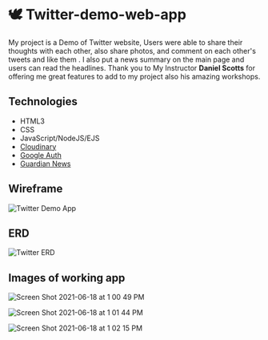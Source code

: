 # 🕊 Twitter-demo-web-app

My project is a Demo of Twitter website, Users were able to share their thoughts with each other, also share photos, and comment on each other's tweets and like them . I also put a news summary on the main page and users can read the headlines.
Thank you to My Instructor <strong>Daniel Scotts</strong> for offering me great features to add to my project also his amazing workshops.

## Technologies
- HTML3
- CSS
- JavaScript/NodeJS/EJS
- [Cloudinary](https://cloudinary.com/home-6-4-video-b)
- [Google Auth](https://console.cloud.google.com/home/dashboard)
- [Guardian News](https://content.guardianapis.com)

## Wireframe
![Twitter Demo App](https://user-images.githubusercontent.com/83556668/122609733-53a27f80-d033-11eb-9c42-a06ef34aa76f.png)

## ERD
![Twitter ERD](https://user-images.githubusercontent.com/83556668/122609881-906e7680-d033-11eb-92ab-5942fd6f08b4.png)

## Images of working app
![Screen Shot 2021-06-18 at 1 00 49 PM](https://user-images.githubusercontent.com/83556668/122611211-c90f4f80-d035-11eb-85a2-91b6b44ddd50.png)

![Screen Shot 2021-06-18 at 1 01 44 PM](https://user-images.githubusercontent.com/83556668/122611234-d1678a80-d035-11eb-879b-e9b8a378b1df.png)

![Screen Shot 2021-06-18 at 1 02 15 PM](https://user-images.githubusercontent.com/83556668/122611245-d593a800-d035-11eb-890b-60de4c308a45.png)
